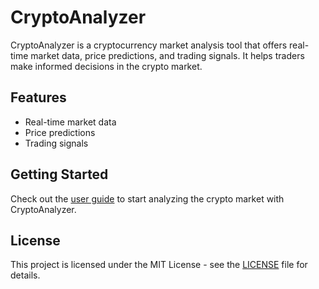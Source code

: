 # CryptoAnalyzer

CryptoAnalyzer is a cryptocurrency market analysis tool that offers real-time market data, price predictions, and trading signals. It helps traders make informed decisions in the crypto market.

## Features
- Real-time market data
- Price predictions
- Trading signals

## Getting Started
Check out the [user guide](docs/user_manual.md) to start analyzing the crypto market with CryptoAnalyzer.

## License
This project is licensed under the MIT License - see the [LICENSE](LICENSE) file for details.
